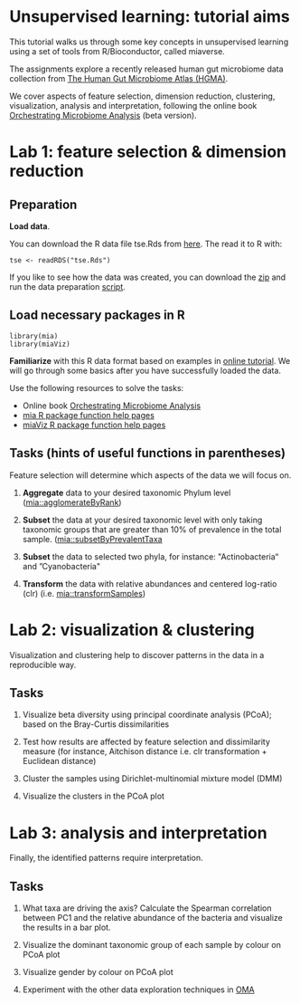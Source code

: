 Unsupervised learning: tutorial aims
=============

This tutorial walks us through some key concepts in unsupervised
learning using a set of tools from R/Bioconductor, called miaverse.

The assignments explore a recently released human gut microbiome data
collection from [The Human Gut Microbiome Atlas
(HGMA)](https://www.microbiomeatlas.org/).

We cover aspects of feature selection, dimension reduction,
clustering, visualization, analysis and interpretation, following the
online book [Orchestrating Microbiome
Analysis](https://microbiome.github.io/OMA/) (beta version).



Lab 1: feature selection & dimension reduction
=====


## Preparation

**Load data**.

You can download the R data file tse.Rds from
[here](https://github.com/microbiome/course_2021_ml4microbiome/blob/master/tse.Rds). The
read it to R with:

```{r}
tse <- readRDS("tse.Rds")
```

If you like to see how the data was created, you can download the
[zip](data_zipfile.zip) and run the data preparation
[script](tse_script.R).


## Load necessary packages in R

```{r}
library(mia)
library(miaViz)
```


**Familiarize** with this R data format based on examples in [online
tutorial](https://microbiome.github.io/course_2021_miaverse/microbiome-data-exploration.html). We
will go through some basics after you have successfully loaded the
data.

Use the following resources to solve the tasks:

- Online book [Orchestrating Microbiome Analysis](https://microbiome.github.io/OMA/)
- [mia R package function help pages](https://microbiome.github.io/mia/reference/index.html)
- [miaViz R package function help pages](https://microbiome.github.io/miaViz/reference/index.html)


## Tasks (hints of useful functions in parentheses)

Feature selection will determine which aspects of the data we will focus on.

1.  **Aggregate** data to your desired taxonomic Phylum level ([mia::agglomerateByRank](https://microbiome.github.io/mia/reference/agglomerate-methods.html))

2.  **Subset** the data at your desired taxonomic level with only
    taking taxonomic groups that are greater than 10% of prevalence in
    the total sample. ([mia::subsetByPrevalentTaxa](https://microbiome.github.io/mia/)
    

3.  **Subset** the data to selected two phyla, for instance:
    "Actinobacteria“ and ”Cyanobacteria"

4.  **Transform** the data with relative abundances and centered
    log-ratio (clr) (i.e. [mia::transformSamples](https://microbiome.github.io/mia/reference/transformCounts.html))



Lab 2: visualization & clustering
=====

Visualization and clustering help to discover patterns in the data in a reproducible way.

## Tasks

1. Visualize beta diversity using principal coordinate analysis
   (PCoA); based on the Bray-Curtis dissimilarities

2. Test how results are affected by feature selection and
   dissimilarity measure (for instance, Aitchison distance i.e. clr
   transformation + Euclidean distance)

3. Cluster the samples using Dirichlet-multinomial mixture model (DMM)

4.  Visualize the clusters in the PCoA plot


Lab 3: analysis and interpretation
=====


Finally, the identified patterns require interpretation.

## Tasks

1.  What taxa are driving the axis? Calculate the Spearman correlation
    between PC1 and the relative abundance of the bacteria and visualize
    the results in a bar plot.

2.  Visualize the dominant taxonomic group of each sample by colour on
    PCoA plot

3.  Visualize gender by colour on PCoA plot

4.  Experiment with the other data exploration techniques in [OMA](https://microbiome.github.io/OMA/)